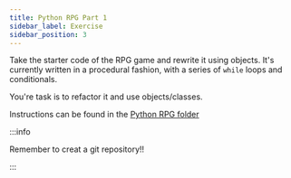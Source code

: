 ```yaml
---
title: Python RPG Part 1
sidebar_label: Exercise
sidebar_position: 3
---
```


Take the starter code of the RPG game and rewrite it using objects.
It's currently written in a procedural fashion, with a series of `while` loops and conditionals.

You're task is to refactor it and use objects/classes.

Instructions can be found in the [Python RPG folder](/docs/exercises/python-rpg/)

:::info

Remember to creat a git repository!!

:::
